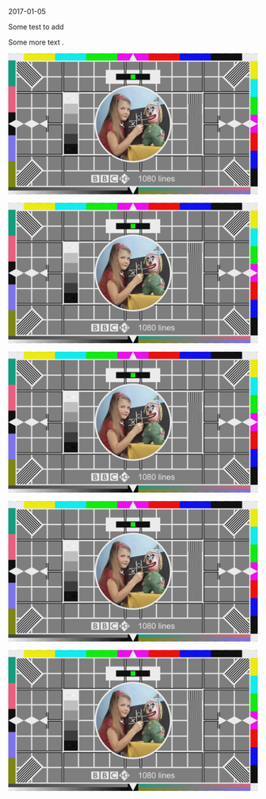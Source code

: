 2017-01-05

Some test to add

Some more text .

![alt text](test.jpg)

![alt text](test.jpg)

![alt text](test.jpg)

![alt text](test.jpg)

![alt text](test.jpg)